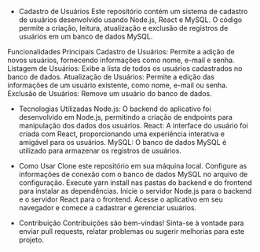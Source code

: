- Cadastro de Usuários
Este repositório contém um sistema de cadastro de usuários desenvolvido usando Node.js, React e MySQL. O código permite a criação, leitura, atualização e exclusão de registros de usuários em um banco de dados MySQL.

Funcionalidades Principais
Cadastro de Usuários: Permite a adição de novos usuários, fornecendo informações como nome, e-mail e senha.
Listagem de Usuários: Exibe a lista de todos os usuários cadastrados no banco de dados.
Atualização de Usuários: Permite a edição das informações de um usuário existente, como nome, e-mail ou senha.
Exclusão de Usuários: Remove um usuário do banco de dados.

- Tecnologias Utilizadas
Node.js: O backend do aplicativo foi desenvolvido em Node.js, permitindo a criação de endpoints para manipulação dos dados dos usuários.
React: A interface do usuário foi criada com React, proporcionando uma experiência interativa e amigável para os usuários.
MySQL: O banco de dados MySQL é utilizado para armazenar os registros de usuários.

- Como Usar
Clone este repositório em sua máquina local.
Configure as informações de conexão com o banco de dados MySQL no arquivo de configuração.
Execute yarn install nas pastas do backend e do frontend para instalar as dependências.
Inicie o servidor Node.js para o backend e o servidor React para o frontend.
Acesse o aplicativo em seu navegador e comece a cadastrar e gerenciar usuários.

- Contribuição
Contribuições são bem-vindas! Sinta-se à vontade para enviar pull requests, relatar problemas ou sugerir melhorias para este projeto.
